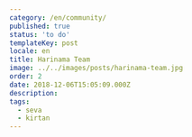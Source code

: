 ```yaml
---
category: /en/community/
published: true
status: 'to do'
templateKey: post
locale: en
title: Harinama Team
image: ../../images/posts/harinama-team.jpg
order: 2
date: 2018-12-06T15:05:09.000Z
description:
tags:
  - seva
  - kirtan
---
```


<tbd locale="en" url="mailto:haribol@mayapur.live"></tbd>
